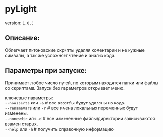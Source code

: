 # pyLight
version: `1.0.0`

## Описание:
Облегчает питоновские скрипты удаляя коментарии и не нужные симвалы,
а так же усложняет чтение и анализ кода.

## Параметры при запуске:
Принимает любое число путей, по которым находятся папки или файлы со скриптами.
Запуск без параметров открывает меню.

ключевые параметры:  
`--noasserts` или `-a`  # все assert'ы будут удалены из кода.  
`--renameVars` или `-r`  # все имена локальных переменных будут изменены.  
`--nonewdir` или `-d`  # все изменённые файлы/директории записываются взамен старых.  
`--help` или `-h`  # получить справочную информацию
